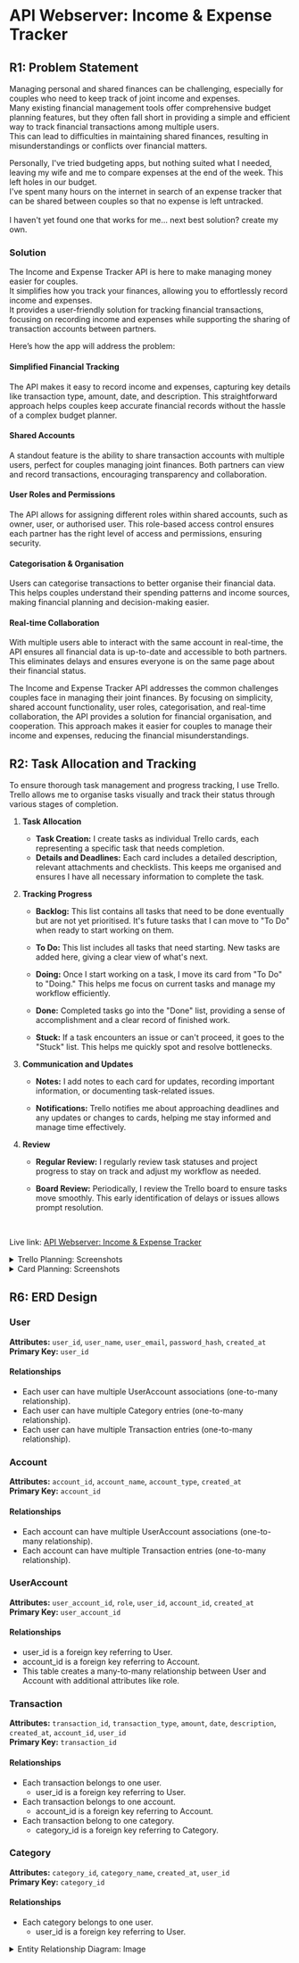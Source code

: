 # API Webserver: Income & Expense Tracker

## R1: Problem Statement

Managing personal and shared finances can be challenging, especially for couples who need to keep track of joint income and expenses. <br>
Many existing financial management tools offer comprehensive budget planning features, but they often fall short in providing a simple and efficient way to track financial transactions among multiple users. <br>
This can lead to difficulties in maintaining shared finances, resulting in misunderstandings or conflicts over financial matters.

Personally, I've tried budgeting apps, but nothing suited what I needed, leaving my wife and me to compare expenses at the end of the week. This left holes in our budget. <br>
I've spent many hours on the internet in search of an expense tracker that can be shared between couples so that no expense is left untracked. <br><br>
I haven't yet found one that works for me... next best solution? create my own.

### Solution

The Income and Expense Tracker API is here to make managing money easier for couples. <br>
It simplifies how you track your finances, allowing you to effortlessly record income and expenses. <br>
It provides a user-friendly solution for tracking financial transactions, focusing on recording income and expenses while supporting the sharing of transaction accounts between partners. <br>

Here’s how the app will address the problem:

#### Simplified Financial Tracking

The API makes it easy to record income and expenses, capturing key details like transaction type, amount, date, and description. This straightforward approach helps couples keep accurate financial records without the hassle of a complex budget planner.

#### Shared Accounts

A standout feature is the ability to share transaction accounts with multiple users, perfect for couples managing joint finances. Both partners can view and record transactions, encouraging transparency and collaboration.

#### User Roles and Permissions

The API allows for assigning different roles within shared accounts, such as owner, user, or authorised user. This role-based access control ensures each partner has the right level of access and permissions, ensuring security.

#### Categorisation & Organisation

Users can categorise transactions to better organise their financial data. This helps couples understand their spending patterns and income sources, making financial planning and decision-making easier.

#### Real-time Collaboration

With multiple users able to interact with the same account in real-time, the API ensures all financial data is up-to-date and accessible to both partners. This eliminates delays and ensures everyone is on the same page about their financial status.

The Income and Expense Tracker API addresses the common challenges couples face in managing their joint finances. By focusing on simplicity, shared account functionality, user roles, categorisation, and real-time collaboration, the API provides a solution for financial organisation, and cooperation. This approach makes it easier for couples to manage their income and expenses, reducing the financial misunderstandings.

## R2: Task Allocation and Tracking

To ensure thorough task management and progress tracking, I use Trello. <br>
Trello allows me to organise tasks visually and track their status through various stages of completion.

1. <b>Task Allocation</b>

   - <b>Task Creation:</b> I create tasks as individual Trello cards, each representing a specific task that needs completion.
   - <b>Details and Deadlines:</b> Each card includes a detailed description, relevant attachments and checklists. This keeps me organised and ensures I have all necessary information to complete the task.

2. <b>Tracking Progress</b>

   - <b>Backlog:</b> This list contains all tasks that need to be done eventually but are not yet prioritised. It's future tasks that I can move to "To Do" when ready to start working on them.

   - <b>To Do:</b> This list includes all tasks that need starting. New tasks are added here, giving a clear view of what's next.

   - <b>Doing:</b> Once I start working on a task, I move its card from "To Do" to "Doing." This helps me focus on current tasks and manage my workflow efficiently.

   - <b>Done:</b> Completed tasks go into the "Done" list, providing a sense of accomplishment and a clear record of finished work.

   - <b>Stuck:</b> If a task encounters an issue or can't proceed, it goes to the "Stuck" list. This helps me quickly spot and resolve bottlenecks.

3. <b>Communication and Updates</b>

   - <b>Notes:</b> I add notes to each card for updates, recording important information, or documenting task-related issues.

   - <b>Notifications:</b> Trello notifies me about approaching deadlines and any updates or changes to cards, helping me stay informed and manage time effectively.

4. <b>Review</b>

   - <b>Regular Review:</b> I regularly review task statuses and project progress to stay on track and adjust my workflow as needed.

   - <b>Board Review:</b> Periodically, I review the Trello board to ensure tasks move smoothly. This early identification of delays or issues allows prompt resolution.

<br>

Live link: [API Webserver: Income & Expense Tracker](https://trello.com/b/Xe5Zb2LJ)

<details>
   <summary>Trello Planning: Screenshots</summary>
   <p align="center">First Week</p>
<p align="center">
   <img src="docs/planning/trello/planning_stage_01.JPG" width=800>
   <img src="docs/planning/trello/planning_stage_02.JPG" width=800>
</p>
<p align="center">Second Week</p>
<p align="center">
   <img src="docs/planning/trello/planning_stage_15.JPG">
   <img src="docs/planning/trello/planning_stage_16.JPG">
   <img src="docs/planning/trello/planning_stage_17.JPG">
</p>
</details>

<details>
   <summary>Card Planning: Screenshots</summary>
<p align="center">
   <img src="docs/planning/trello/cards/card_r01.JPG" width=500>
   <img src="docs/planning/trello/cards/card_r02.JPG" width=500>
   <img src="docs/planning/trello/cards/card_r03.JPG" width=500>
   <img src="docs/planning/trello/cards/card_r04.JPG" width=500>
   <img src="docs/planning/trello/cards/card_r06.JPG" width=500>
   <img src="docs/planning/trello/cards/card_r05.JPG" width=500>
   <img src="docs/planning/trello/cards/card_r07.JPG" width=500>
   <img src="docs/planning/trello/cards/card_r08.JPG" width=500>
</p>
</details>

## R6: ERD Design

### User

<b>Attributes:</b> `user_id`, `user_name`, `user_email`, `password_hash`, `created_at` <br>
<b>Primary Key:</b> `user_id`

#### Relationships <br>

- Each user can have multiple UserAccount associations (one-to-many relationship).
- Each user can have multiple Category entries (one-to-many relationship).
- Each user can have multiple Transaction entries (one-to-many relationship).

### Account <br>

<b>Attributes:</b> `account_id`, `account_name`, `account_type`, `created_at` <br>
<b>Primary Key:</b> `account_id`

#### Relationships <br>

- Each account can have multiple UserAccount associations (one-to-many relationship).
- Each account can have multiple Transaction entries (one-to-many relationship).

### UserAccount <br>

<b>Attributes:</b> `user_account_id`, `role`, `user_id`, `account_id`, `created_at` <br>
<b>Primary Key:</b> `user_account_id`

#### Relationships <br>

- user_id is a foreign key referring to User.
- account_id is a foreign key referring to Account.
- This table creates a many-to-many relationship between User and Account with additional attributes like role.

### Transaction <br>

<b>Attributes:</b> `transaction_id`, `transaction_type`, `amount`, `date`, `description`, `created_at`, `account_id`, `user_id` <br>
<b>Primary Key:</b> `transaction_id`

#### Relationships

- Each transaction belongs to one user.
  - user_id is a foreign key referring to User.
- Each transaction belongs to one account.
  - account_id is a foreign key referring to Account.
- Each transaction belong to one category.
  - category_id is a foreign key referring to Category.

### Category <br>

<b>Attributes:</b> `category_id`, `category_name`, `created_at`, `user_id` <br>
<b>Primary Key:</b> `category_id`

#### Relationships

- Each category belongs to one user.
  - user_id is a foreign key referring to User.

<details>
   <summary>Entity Relationship Diagram: Image</summary>
<p align="center">Stage Design: Pitch
   <img src="docs/planning/erd/ExpenseERD 240708.jpg">
</p>
<p align="center">Stage Design: 01
   <img src="docs/planning/erd/ExpenseERD 240717.jpg">
</p>
<p align="center">Stage Design: 02
   <img src="docs/planning/erd/ExpenseERD 240720.jpg">
</p>
<p align="center">Stage Design: Final
   <img src="docs/planning/erd/ExpenseERD 240722.jpg">
</p>
</details>
